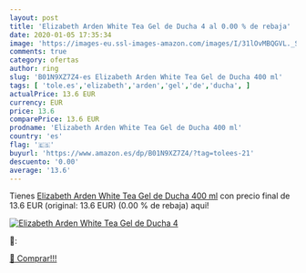 ```yaml
---
layout: post
title: 'Elizabeth Arden White Tea Gel de Ducha 4 al 0.00 % de rebaja'
date: 2020-01-05 17:35:34
image: 'https://images-eu.ssl-images-amazon.com/images/I/31lOvMBQGVL._SL200_.jpg'
comments: true
category: ofertas
author: ring
slug: 'B01N9XZ7Z4-es Elizabeth Arden White Tea Gel de Ducha 400 ml'
tags: [ 'tole.es','elizabeth','arden','gel','de','ducha', ]
actualPrice: 13.6 EUR
currency: EUR
price: 13.6
comparePrice: 13.6 EUR
prodname: 'Elizabeth Arden White Tea Gel de Ducha 400 ml'
country: 'es'
flag: '🇪🇸'
buyurl: 'https://www.amazon.es/dp/B01N9XZ7Z4/?tag=tolees-21'
descuento: '0.00'
average: '13.6'
---
```


Tienes [Elizabeth Arden White Tea Gel de Ducha 400 ml](https://www.amazon.es/dp/B01N9XZ7Z4/?tag=tolees-21) con precio final de  13.6 EUR (original: 13.6 EUR) (0.00 %  de rebaja) aqui!

[![Elizabeth Arden White Tea Gel de Ducha 4](https://images-eu.ssl-images-amazon.com/images/I/31lOvMBQGVL._SL200_.jpg)](https://www.amazon.es/dp/B01N9XZ7Z4/?tag=tolees-21)

🔎:


[🛒 Comprar!!!](https://www.amazon.es/dp/B01N9XZ7Z4/?tag=tolees-21)
